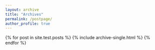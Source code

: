 ```yaml
---
layout: archive
title: "Archives"
permalink: /postpage/
author_profile: true
---
```

{% for post in site.test.posts %}
  {% include archive-single.html %}
{% endfor %}
